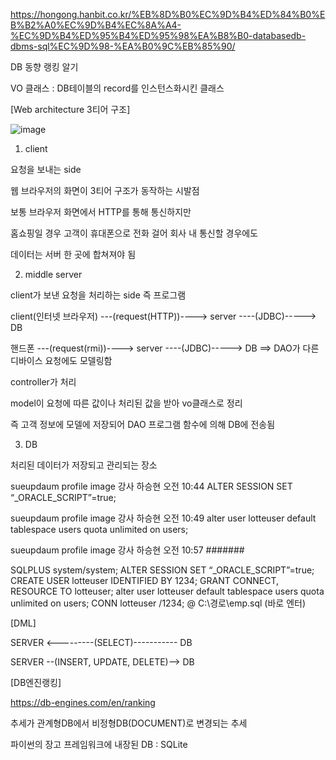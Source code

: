 https://hongong.hanbit.co.kr/%EB%8D%B0%EC%9D%B4%ED%84%B0%EB%B2%A0%EC%9D%B4%EC%8A%A4-%EC%9D%B4%ED%95%B4%ED%95%98%EA%B8%B0-databasedb-dbms-sql%EC%9D%98-%EA%B0%9C%EB%85%90/

DB 동향 랭킹 알기

VO 클래스 : DB테이블의 record를 인스턴스화시킨 클래스

[Web architecture 3티어 구조]

![image](https://user-images.githubusercontent.com/101415950/226226393-17f2af03-2faf-4921-98a7-ad6a1d5e6d18.png)

1. client

요청을 보내는 side

웹 브라우저의 화면이 3티어 구조가 동작하는 시발점

보통 브라우저 화면에서 HTTP를 통해 통신하지만

홈쇼핑일 경우 고객이 휴대폰으로 전화 걸어 회사 내 통신할 경우에도

데이터는 서버 한 곳에 합쳐져야 됨

2. middle server

client가 보낸 요청을 처리하는 side 즉 프로그램

client(인터넷 브라우저) ---(request(HTTP))----> server ----(JDBC)-----> DB
   
핸드폰 ---(request(rmi))----> server ----(JDBC)-----> DB ==> DAO가 다른 디바이스 요청에도 모델링함

controller가 처리

model이 요청에 따른 값이나 처리된 값을 받아 vo클래스로 정리

즉 고객 정보에 모델에 저장되어 DAO 프로그램 함수에 의해 DB에 전송됨

3. DB

처리된 데이터가 저장되고 관리되는 장소


sueupdaum profile image	
강사 하승현
오전 10:44
ALTER SESSION SET “_ORACLE_SCRIPT”=true;

sueupdaum profile image	
강사 하승현
오전 10:49
alter user lotteuser default tablespace users quota unlimited on users;

sueupdaum profile image	
강사 하승현
오전 10:57
#######

SQLPLUS system/system;
ALTER SESSION SET “_ORACLE_SCRIPT”=true;
CREATE USER lotteuser IDENTIFIED BY 1234;
GRANT CONNECT, RESOURCE TO lotteuser; 
alter user lotteuser default tablespace users quota unlimited on users;
CONN lotteuser /1234;
@ C:\경로\emp.sql (바로 엔터)

[DML]

SERVER <---------(SELECT)----------- DB

SERVER --(INSERT, UPDATE, DELETE)--> DB

[DB엔진랭킹]

https://db-engines.com/en/ranking 

추세가 관계형DB에서 비정형DB(DOCUMENT)로 변경되는 추세

파이썬의 장고 프레임워크에 내장된 DB : SQLite
